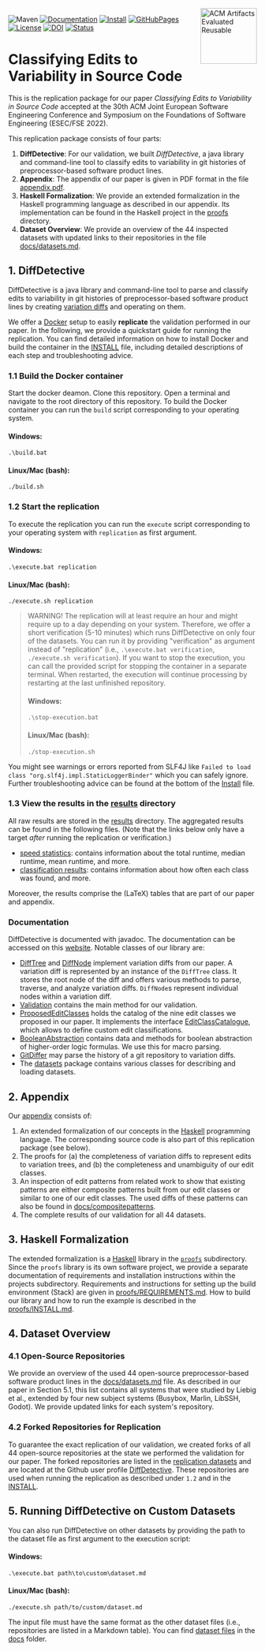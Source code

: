 <img padding="10" align="right" src="https://www.acm.org/binaries/content/gallery/acm/publications/artifact-review-v1_1-badges/artifacts_evaluated_reusable_v1_1.png" alt="ACM Artifacts Evaluated Reusable" width="114" height="113"/>

![Maven](https://github.com/VariantSync/DiffDetective/actions/workflows/maven.yml/badge.svg)
[![Documentation](https://img.shields.io/badge/Documentation-Read-purple)][documentation]
[![Install](https://img.shields.io/badge/Install-Instructions-blue)](INSTALL.md)
[![GitHubPages](https://img.shields.io/badge/GitHub%20Pages-online-blue.svg?style=flat)][website]
[![License](https://img.shields.io/badge/License-GNU%20LGPLv3-blue)](LICENSE.LGPL3)
[![DOI](https://zenodo.org/badge/DOI/10.5281/zenodo.6818140.svg)](https://doi.org/10.5281/zenodo.6818140)
[![Status](https://img.shields.io/badge/ESEC%2FFSE'22-Badge%20Application-blue)](STATUS.md)

# Classifying Edits to Variability in Source Code

This is the replication package for our paper _Classifying Edits to Variability in Source Code_ accepted at the 30th ACM Joint European Software Engineering Conference and Symposium on the Foundations of Software Engineering (ESEC/FSE 2022).

This replication package consists of four parts:

1. **DiffDetective**: For our validation, we built _DiffDetective_, a java library and command-line tool to classify edits to variability in git histories of preprocessor-based software product lines.
2. **Appendix**: The appendix of our paper is given in PDF format in the file [appendix.pdf][appendix].
3. **Haskell Formalization**: We provide an extended formalization in the Haskell programming language as described in our appendix. Its implementation can be found in the Haskell project in the [proofs](proofs) directory.
4. **Dataset Overview**: We provide an overview of the 44 inspected datasets with updated links to their repositories in the file [docs/datasets.md][dataset].

## 1. DiffDetective
DiffDetective is a java library and command-line tool to parse and classify edits to variability in git histories of preprocessor-based software product lines by creating [variation diffs][difftree_class] and operating on them.

We offer a [Docker](https://www.docker.com/) setup to easily __replicate__ the validation performed in our paper. 
In the following, we provide a quickstart guide for running the replication.
You can find detailed information on how to install Docker and build the container in the [INSTALL](INSTALL.md) file, including detailed descriptions of each step and troubleshooting advice.

### 1.1 Build the Docker container
Start the docker deamon.
Clone this repository.
Open a terminal and navigate to the root directory of this repository.
To build the Docker container you can run the `build` script corresponding to your operating system.
#### Windows: 
`.\build.bat`
#### Linux/Mac (bash): 
`./build.sh`

### 1.2 Start the replication
To execute the replication you can run the `execute` script corresponding to your operating system with `replication` as first argument.

#### Windows:
`.\execute.bat replication`
#### Linux/Mac (bash):
`./execute.sh replication`

> WARNING!
> The replication will at least require an hour and might require up to a day depending on your system.
> Therefore, we offer a short verification (5-10 minutes) which runs DiffDetective on only four of the datasets.
> You can run it by providing "verification" as argument instead of "replication" (i.e., `.\execute.bat verification`,  `./execute.sh verification`).
> If you want to stop the execution, you can call the provided script for stopping the container in a separate terminal.
> When restarted, the execution will continue processing by restarting at the last unfinished repository.
> #### Windows:
> `.\stop-execution.bat`
> #### Linux/Mac (bash):
> `./stop-execution.sh`

You might see warnings or errors reported from SLF4J like `Failed to load class "org.slf4j.impl.StaticLoggerBinder"` which you can safely ignore.
Further troubleshooting advice can be found at the bottom of the [Install](INSTALL.md) file.

### 1.3 View the results in the [results][resultsdir] directory
All raw results are stored in the [results][resultsdir] directory.
The aggregated results can be found in the following files.
(Note that the links below only have a target _after_ running the replication or verification.)
- [speed statistics][resultsdir_speed_statistics]: contains information about the total runtime, median runtime, mean runtime, and more.
- [classification results][resultsdir_classification_results]: contains information about how often each class was found, and more.

Moreover, the results comprise the (LaTeX) tables that are part of our paper and appendix.

### Documentation

DiffDetective is documented with javadoc. The documentation can be accessed on this [website][documentation]. Notable classes of our library are:
- [DiffTree](https://variantsync.github.io/DiffDetective/docs/javadoc/org/variantsync/diffdetective/diff/difftree/DiffTree.html) and [DiffNode](https://variantsync.github.io/DiffDetective/docs/javadoc/org/variantsync/diffdetective/diff/difftree/DiffNode.html) implement variation diffs from our paper. A variation diff is represented by an instance of the `DiffTree` class. It stores the root node of the diff and offers various methods to parse, traverse, and analyze variation diffs. `DiffNode`s represent individual nodes within a variation diff.
- [Validation](https://variantsync.github.io/DiffDetective/docs/javadoc/org/variantsync/diffdetective/validation/Validation.html) contains the main method for our validation.
- [ProposedEditClasses](https://variantsync.github.io/DiffDetective/docs/javadoc/org/variantsync/diffdetective/editclass/proposed/ProposedEditClasses.html) holds the catalog of the nine edit classes we proposed in our paper. It implements the interface [EditClassCatalogue](https://variantsync.github.io/DiffDetective/docs/javadoc/org/variantsync/diffdetective/editclass/EditClassCatalogue.html), which allows to define custom edit classifications.
- [BooleanAbstraction](https://variantsync.github.io/DiffDetective/docs/javadoc/org/variantsync/diffdetective/feature/BooleanAbstraction.html) contains data and methods for boolean abstraction of higher-order logic formulas. We use this for macro parsing.
- [GitDiffer](https://variantsync.github.io/DiffDetective/docs/javadoc/org/variantsync/diffdetective/diff/GitDiffer.html) may parse the history of a git repository to variation diffs.
- The [datasets](https://variantsync.github.io/DiffDetective/docs/javadoc/org/variantsync/diffdetective/datasets/package-summary.html) package contains various classes for describing and loading datasets.

## 2. Appendix

Our [appendix][appendix] consists of:
1. An extended formalization of our concepts in the [Haskell][haskell] programming language. The corresponding source code is also part of this replication package (see below).
2. The proofs for (a) the completeness of variation diffs to represent edits to variation trees, and (b) the completeness and unambiguity of our edit classes.
3. An inspection of edit patterns from related work to show that existing patterns are either composite patterns built from our edit classes or similar to one of our edit classes. The used diffs of these patterns can also be found in [docs/compositepatterns](docs/compositepatterns).
4. The complete results of our validation for all 44 datasets.

## 3. Haskell Formalization
The extended formalization is a [Haskell][haskell] library in the [`proofs`](proofs) subdirectory.
Since the `proofs` library is its own software project, we provide a separate documentation of requirements and installation instructions within the projects subdirectory.
Requirements and instructions for setting up the build environment (Stack) are given in [proofs/REQUIREMENTS.md](proofs/REQUIREMENTS.md).
How to build our library and how to run the example is described in the [proofs/INSTALL.md](proofs/INSTALL.md).


## 4. Dataset Overview
### 4.1 Open-Source Repositories
We provide an overview of the used 44 open-source preprocessor-based software product lines in the [docs/datasets.md][dataset] file.
As described in our paper in Section 5.1, this list contains all systems that were studied by Liebig et al., extended by four new subject systems (Busybox, Marlin, LibSSH, Godot).
We provide updated links for each system's repository.

### 4.2 Forked Repositories for Replication
To guarantee the exact replication of our validation, we created forks of all 44 open-source repositories at the state we performed the validation for our paper.
The forked repositories are listed in the [replication datasets](docs/replication/datasets.md) and are located at the Github user profile [DiffDetective](https://github.com/DiffDetective?tab=repositories).
These repositories are used when running the replication as described under `1.2` and in the [INSTALL](INSTALL.md).

## 5. Running DiffDetective on Custom Datasets
You can also run DiffDetective on other datasets by providing the path to the dataset file as first argument to the execution script:

#### Windows:
`.\execute.bat path\to\custom\dataset.md`
#### Linux/Mac (bash):
`./execute.sh path/to/custom/dataset.md`

The input file must have the same format as the other dataset files (i.e., repositories are listed in a Markdown table). You can find [dataset files](docs/datasets.md) in the [docs](docs) folder.

[difftree_class]: https://variantsync.github.io/DiffDetective/docs/javadoc/org/variantsync/diffdetective/diff/difftree/DiffTree.html
[haskell]: https://www.haskell.org/
[dataset]: docs/datasets.md
[appendix]: appendix.pdf

[documentation]: https://variantsync.github.io/DiffDetective/docs/javadoc/
[website]: https://variantsync.github.io/DiffDetective/

[resultsdir]: results
[resultsdir_classification_results]: results/validation/current/ultimateresult.metadata.txt
[resultsdir_speed_statistics]: results/validation/current/speedstatistics.txt
